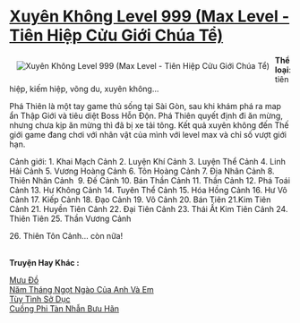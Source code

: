 <a href="https://utruyen.com/truyen/xuyen-khong-level-999-max-level-tien-hiep-cuu-gioi-chua-te/17636/" title="Xuyên Không Level 999 (Max Level - Tiên Hiệp Cửu Giới Chúa Tể)"><h1>Xuyên Không Level 999 (Max Level - Tiên Hiệp Cửu Giới Chúa Tể)</h1></a><div style="display:table"><img align="right" style="float: left; padding: 10px;" src="https://utruyen.com/images/story/200x260/xuyen-khong-level-999-max-level-tien-hiep-cuu-gioi-chua-te.jpg" alt="Xuyên Không Level 999 (Max Level - Tiên Hiệp Cửu Giới Chúa Tể)"><b>Thể loại</b>: tiên hiệp, kiếm hiệp, võng du, xuyên không...<p></p>Phá Thiên là một tay game thủ sống tại Sài Gòn, sau khi khám phá ra map ẩn Thập Giới và tiêu diệt Boss Hỗn Độn. Phá Thiên quyết định đi ăn mừng, nhưng chưa kịp ăn mừng thì đã bị xe tải tông. Kết quả xuyên không đến Thế giới game đang chơi với nhân vật của mình với level max và chỉ số vượt giới hạn.<p></p>Cảnh giới: 1. Khai Mạch Cảnh 2. Luyện Khí Cảnh 3. Luyện Thể Cảnh 4. Linh Hải Cảnh 5. Vương Hoàng Cảnh 6. Tôn Hoàng Cảnh 7. Địa Nhân Cảnh 8. Thiên Nhân Cảnh  9. Đế Cảnh 10. Bán Thần Cảnh 11. Thần Cảnh 12. Phá Toái Cảnh 13. Hư Không Cảnh 14. Tuyên Thể Cảnh 15. Hóa Hồng Cảnh 16. Hư Vô Cảnh 17. Kiếp Cảnh 18. Đạo Cảnh 19. Vô Cảnh 20. Bán Tiên 21.Kim Tiên Cảnh 21. Huyền Tiên Cảnh 22. Đại Tiên Cảnh 23. Thái Ất Kim Tiên Cảnh 24. Thiên Tiên 25. Thần Vương Cảnh<p></p>26. Thiên Tôn Cảnh... còn nữa!</div><p><br><b>Truyện Hay Khác :</b></p><a href="https://utruyen.com/truyen/muu-do/19500/" alt="Mưu Đồ">Mưu Đồ</a><br/><a href="https://www.flickr.com/photos/184340401@N07/48819117501/" alt="Năm Tháng Ngọt Ngào Của Anh Và Em">Năm Tháng Ngọt Ngào Của Anh Và Em</a><br/><a href="https://truyenngontinhay.wordpress.com/2019/10/03/tuy-tinh-so-duc/" alt="Tùy Tình Sở Dục">Tùy Tình Sở Dục</a><br/><a href="https://github.com/quanluxury/ngontinhhot/tree/master/truyenhay/18286/" alt="Cuồng Phi Tàn Nhẫn Bưu Hãn">Cuồng Phi Tàn Nhẫn Bưu Hãn</a><br/>